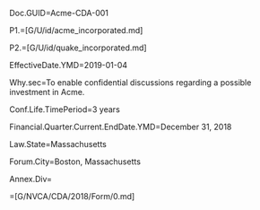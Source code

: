 Doc.GUID=Acme-CDA-001

P1.=[G/U/id/acme_incorporated.md]

P2.=[G/U/id/quake_incorporated.md]

EffectiveDate.YMD=2019-01-04

Why.sec=To enable confidential discussions regarding a possible investment in Acme.

Conf.Life.TimePeriod=3 years

Financial.Quarter.Current.EndDate.YMD=December 31, 2018

Law.State=Massachusetts

Forum.City=Boston, Massachusetts

Annex.Div=</i>

=[G/NVCA/CDA/2018/Form/0.md]
